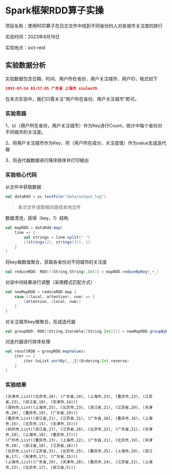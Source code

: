 # Spark框架RDD算子实操

项目名称：使用RDD算子在日志文件中找到不同省份的人对各城市关注度的排行

实验时间：2023年8月18日

实验地点：sict-reid

## 实验数据分析

实验数据包含日期、时间、用户所在省份、用户关注城市、用户ID，格式如下

```json
1992-07-14 03:57:05 广东省 上海市 xiulan39
```

在本次实验中，我们只需关注“用户所在省份、用户关注城市”即可。

### 实验思路

1、以（用户所在省份，用户关注城市）作为Key进行Count，统计中每个省份对不同城市的关注度。

2、将用户关注城市作为Key，将（用户所在成分，关注度值）作为value生成迭代器

3、将迭代器数据进行降序排序并打印输出

### 实验核心代码

从文件中获取数据

```scala
val dataRdd = sc.textFile("data/output.log")
```

> 本次文件读取相对路径本地文件

数据清洗，获得（key，1）结构

```scala
val mapRDD = dataRdd.map(
    line => {
        val strings = line.split(" ")
        ((strings(2), strings(3)), 1)
    }
)
```

将key做数值聚合，获取各省份对不同城市的关注度

```scala
val reduceRDD: RDD[((String,String),Int)] = mapRDD.reduceByKey(_+_)
```

对该中间结果进行调整（采用模式匹配方式） 

```scala
val newMapRDD = reduceRDD.map {
    case ((local, attention), num) => {
        (attention, (local, num))
    }
}
```

对关注城市key做聚合，形成迭代器

```scala
val groupRDD: RDD[(String,Iterable[(String,Int)])] = newMapRDD.groupByKey()
```

对迭代器进行排序处理

```scala
val resultRDD = groupRDD.mapValues(
    iter => {
        iter.toList.sortBy(_._2)(Ordering.Int.reverse)
    }
)
```

### 实验结果

```shell
(天津市,List((北京市,26), (广东省,24), (上海市,23), (重庆市,23), (江苏省,23), (浙江省,18), (天津市,14)))
(深圳市,List((上海市,25), (北京市,23), (浙江省,21), (江苏省,20), (天津市,20), (重庆市,19), (广东省,19)))
(重庆市,List((浙江省,21), (江苏省,21), (广东省,16), (重庆市,16), (上海市,15), (北京市,15), (天津市,15)))
(杭州市,List((浙江省,27), (江苏省,26), (北京市,22), (广东省,21), (天津市,18), (上海市,18), (重庆市,17)))
(广州市,List((重庆市,23), (上海市,22), (广东省,21), (北京市,19), (天津市,18), (浙江省,18), (江苏省,16)))
(北京市,List((江苏省,31), (北京市,25), (重庆市,25), (上海市,20), (浙江省,17), (天津市,17), (广东省,15)))
(上海市,List((广东省,29), (天津市,28), (重庆市,24), (江苏省,22), (上海市,22), (北京市,17), (浙江省,5)))
```
